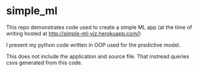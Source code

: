 # simple_ml

This repo demonstrates code used to create a simple ML app (at the time of writing hosted at http://simple-ml-viz.herokuapp.com/)

I present my python code written in OOP used for the predictive model. 

This does not include the application and source file. That instread queries csvs generated from this code.
